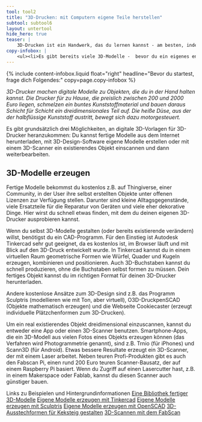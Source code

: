 ```yaml
---
tool: tool2
title: "3D-Drucken: mit Computern eigene Teile herstellen"
subtool: subtool6
layout: untertool
hide_hero: true
teaser: |
    3D-Drucken ist ein Handwerk, das du lernen kannst - am besten, indem du es ausprobierst. Hier findest du viele Tipps dazu.
copy-infobox: |
    <ul><li>Es gibt bereits viele 3D-Modelle -  bevor du ein eigenes entwickelst, schau dir an, ob du sie für dein Vorhaben nutzen und weiterentwickeln kannst.</li><li>Habe ich eigene 3D-Modelle, die ich anderen Menschen im Netz zur Verfügung stellen möchte?</li></ul>
---
```

{% include content-infobox.liquid float="right" headline="Bevor du startest, frage dich Folgendes:" copy=page.copy-infobox %}

*3D-Drucker machen digitale Modelle zu Objekten, die du in der Hand halten kannst. Die Drucker für zu Hause, die preislich zwischen 200 und 2000 Euro liegen, schmelzen ein buntes Kunststoffmaterial und bauen daraus Schicht für Schicht ein dreidimensionales Teil auf. Die heiße Düse, aus der der halbflüssige Kunststoff austritt, bewegt sich dazu motorgesteuert.*

Es gibt grundsätzlich drei Möglichkeiten, an digitale 3D-Vorlagen für 3D-Drucker heranzukommen: Du kannst fertige Modelle aus dem Internet herunterladen, mit 3D-Design-Software eigene Modelle erstellen oder mit einem 3D-Scanner ein existierendes Objekt einscannen und dann weiterbearbeiten.

## 3D-Modelle erzeugen
Fertige Modelle bekommst du kostenlos z.B. auf Thingiverse, einer Community, in der User ihre selbst erstellten Objekte unter offenen Lizenzen zur Verfügung stellen. Darunter sind kleine Alltagsgegenstände, viele Ersatzteile für die Reparatur von Geräten und viele eher dekorative Dinge. Hier wirst du schnell etwas finden, mit dem du deinen eigenen 3D-Drucker ausprobieren kannst.

Wenn du selbst 3D-Modelle gestalten (oder bereits existierende verändern) willst, benötigst du ein CAD-Programm. Für den Einstieg ist Autodesk Tinkercad sehr gut geeignet, da es kostenlos ist, im Browser läuft und mit Blick auf den 3D-Druck entwickelt wurde. In Tinkercad kannst du in einem virtuellen Raum geometrische Formen wie Würfel, Quader und Kugeln erzeugen, kombinieren und positionieren. Auch 3D-Buchstaben kannst du schnell produzieren, ohne die Buchstaben selbst formen zu müssen. Dein fertiges Objekt kannst du im richtigen Format für deinen 3D-Drucker herunterladen.

Andere kostenlose Ansätze zum 3D-Design sind z.B. das Programm Sculptris (modellieren wie mit Ton, aber virtuell), O3D-DruckpenSCAD (Objekte mathematisch erzeugen) und die Webseite Cookiecaster (erzeugt individuelle Plätzchenformen zum 3D-Drucken).

Um ein real existierendes Objekt dreidimensional einzuscannen, kannst du entweder eine App oder einen 3D-Scanner benutzen. Smartphone-Apps, die ein 3D-Modell aus vielen Fotos eines Objekts erzeugen können (das Verfahren wird Photogrammetrie genannt), sind z.B. Trnio (für iPhones) und Scann3D (für Android). Etwas bessere Resultate erzeugt ein 3D-Scanner, der mit einem Laser arbeitet. Neben teuren Profi-Produkten gibt es auch den Fabscan Pi, einen rund 200 Euro teuren Scanner-Bausatz, der auf einem Raspberry Pi basiert. Wenn du Zugriff auf einen Lasercutter hast, z.B. in einem Makerspace oder Fablab, kannst du diesen Scanner auch günstiger bauen.

<p class="link-list">
    <span class="link-list-headline">Links zu Beispielen und Hintergrundinformationen</span>
    <a class="external-link" href="https://www.thingiverse.com/" target="_blank">Eine Bibliothek fertiger 3D-Modelle</a>
    <a class="external-link" href="https://www.tinkercad.com/" target="_blank">Eigene Modelle erzeugen mit Tinkercad</a>
    <a class="external-link" href="http://pixologic.com/sculptris/" target="_blank">Eigene Modelle erzeugen mit Sculptris</a>
    <a class="external-link" href="http://www.openscad.org/" target="_blank">Eigene Modelle erzeugen mit OpenSCAD</a>
    <a class="external-link" href="http://www.cookiecaster.com/" target="_blank">3D-Ausstechformen für Keksteig gestalten</a>
    <a class="external-link" href="https://mariolukas.github.io/FabScanPi-Server/" target="_blank">3D-Scannen mit dem FabScan</a>
</p>